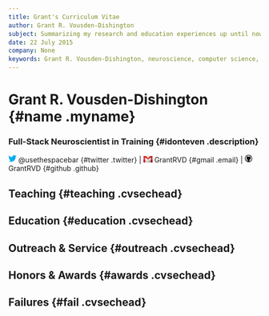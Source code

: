 ```yaml
---
title: Grant's Curriculum Vitae
author: Grant R. Vousden-Dishington
subject: Summarizing my research and education experiences up until now in a web-friendly format
date: 22 July 2015
company: None
keywords: Grant R. Vousden-Dishington, neuroscience, computer science, programming, machine learning, electrophysiology, computational psychiatry, CV
---
```


# Grant R. Vousden-Dishington {#name .myname}

### Full-Stack Neuroscientist in Training {#idonteven .description}

![](icons/twitter.png) @usethespacebar {#twitter .twitter} | 
![](icons/gmail.png) GrantRVD {#gmail .email} | 
![](icons/github.png) GrantRVD {#github .github}

## Teaching {#teaching .cvsechead}

## Education {#education .cvsechead}

## Outreach & Service {#outreach .cvsechead}

## Honors & Awards {#awards .cvsechead}

## Failures {#fail .cvsechead}